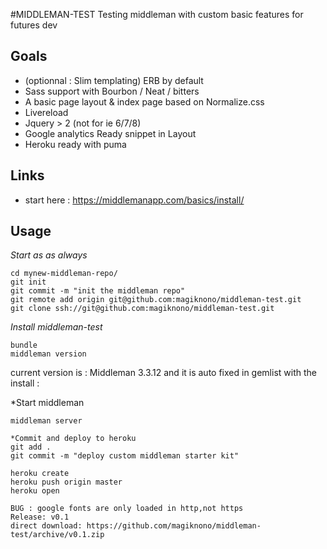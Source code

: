 #MIDDLEMAN-TEST
Testing middleman with custom basic features for futures dev

## Goals

 - (optionnal : Slim templating) ERB by default
 - Sass support with Bourbon / Neat / bitters
 - A basic page layout & index page based on Normalize.css
 - Livereload
 - Jquery > 2 (not for ie 6/7/8)
 - Google analytics Ready snippet in Layout
 - Heroku ready with puma

## Links

 - start here : https://middlemanapp.com/basics/install/

## Usage
*Start as as always*
```
cd mynew-middleman-repo/
git init
git commit -m "init the middleman repo"
git remote add origin git@github.com:magiknono/middleman-test.git
git clone ssh://git@github.com:magiknono/middleman-test.git
```
*Install middleman-test*
```
bundle
middleman version
```
current version is : Middleman 3.3.12 and it is auto fixed in gemlist with the install :

*Start middleman
```
middleman server

*Commit and deploy to heroku
git add .
git commit -m "deploy custom middleman starter kit"

heroku create
heroku push origin master
heroku open

BUG : google fonts are only loaded in http,not https 
Release: v0.1
direct download: https://github.com/magiknono/middleman-test/archive/v0.1.zip
